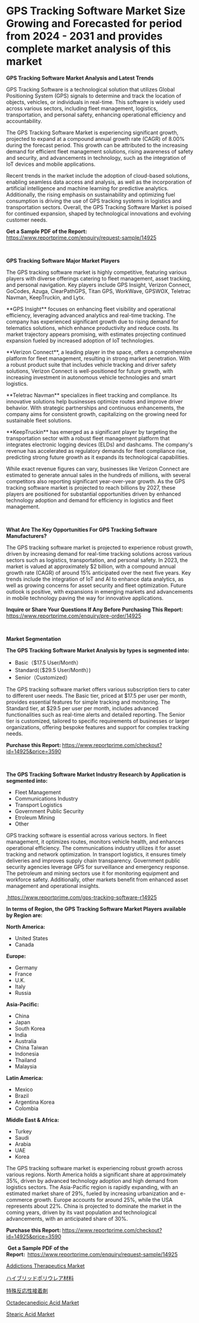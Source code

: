 <p><h1>GPS Tracking Software Market Size Growing and Forecasted for period from 2024 - 2031 and provides complete market analysis of this market</h1></p><p><strong>GPS Tracking Software Market Analysis and Latest Trends</strong></p>
<p><p>GPS Tracking Software is a technological solution that utilizes Global Positioning System (GPS) signals to determine and track the location of objects, vehicles, or individuals in real-time. This software is widely used across various sectors, including fleet management, logistics, transportation, and personal safety, enhancing operational efficiency and accountability.</p><p>The GPS Tracking Software Market is experiencing significant growth, projected to expand at a compound annual growth rate (CAGR) of 8.00% during the forecast period. This growth can be attributed to the increasing demand for efficient fleet management solutions, rising awareness of safety and security, and advancements in technology, such as the integration of IoT devices and mobile applications.</p><p>Recent trends in the market include the adoption of cloud-based solutions, enabling seamless data access and analysis, as well as the incorporation of artificial intelligence and machine learning for predictive analytics. Additionally, the rising emphasis on sustainability and optimizing fuel consumption is driving the use of GPS tracking systems in logistics and transportation sectors. Overall, the GPS Tracking Software Market is poised for continued expansion, shaped by technological innovations and evolving customer needs.</p></p>
<p><strong>Get a Sample PDF of the Report:&nbsp;</strong> <a href="https://www.reportprime.com/enquiry/request-sample/14925">https://www.reportprime.com/enquiry/request-sample/14925</a></p>
<p>&nbsp;</p>
<p><strong>GPS Tracking Software Major Market Players</strong></p>
<p><p>The GPS tracking software market is highly competitive, featuring various players with diverse offerings catering to fleet management, asset tracking, and personal navigation. Key players include GPS Insight, Verizon Connect, GoCodes, Azuga, ClearPathGPS, Titan GPS, WorkWave, GPSWOX, Teletrac Navman, KeepTruckin, and Lytx.</p><p>**GPS Insight** focuses on enhancing fleet visibility and operational efficiency, leveraging advanced analytics and real-time tracking. The company has experienced significant growth due to rising demand for telematics solutions, which enhance productivity and reduce costs. Its market trajectory appears promising, with estimates projecting continued expansion fueled by increased adoption of IoT technologies.</p><p>**Verizon Connect**, a leading player in the space, offers a comprehensive platform for fleet management, resulting in strong market penetration. With a robust product suite that includes vehicle tracking and driver safety solutions, Verizon Connect is well-positioned for future growth, with increasing investment in autonomous vehicle technologies and smart logistics.</p><p>**Teletrac Navman** specializes in fleet tracking and compliance. Its innovative solutions help businesses optimize routes and improve driver behavior. With strategic partnerships and continuous enhancements, the company aims for consistent growth, capitalizing on the growing need for sustainable fleet solutions.</p><p>**KeepTruckin** has emerged as a significant player by targeting the transportation sector with a robust fleet management platform that integrates electronic logging devices (ELDs) and dashcams. The company's revenue has accelerated as regulatory demands for fleet compliance rise, predicting strong future growth as it expands its technological capabilities.</p><p>While exact revenue figures can vary, businesses like Verizon Connect are estimated to generate annual sales in the hundreds of millions, with several competitors also reporting significant year-over-year growth. As the GPS tracking software market is projected to reach billions by 2027, these players are positioned for substantial opportunities driven by enhanced technology adoption and demand for efficiency in logistics and fleet management.</p></p>
<p>&nbsp;</p>
<p><strong>What Are The Key Opportunities For GPS Tracking Software Manufacturers?</strong></p>
<p><p>The GPS tracking software market is projected to experience robust growth, driven by increasing demand for real-time tracking solutions across various sectors such as logistics, transportation, and personal safety. In 2023, the market is valued at approximately $2 billion, with a compound annual growth rate (CAGR) of around 15% anticipated over the next five years. Key trends include the integration of IoT and AI to enhance data analytics, as well as growing concerns for asset security and fleet optimization. Future outlook is positive, with expansions in emerging markets and advancements in mobile technology paving the way for innovative applications.</p></p>
<p><strong>Inquire or Share Your Questions If Any Before Purchasing This Report:</strong> <a href="https://www.reportprime.com/enquiry/pre-order/14925">https://www.reportprime.com/enquiry/pre-order/14925</a></p>
<p>&nbsp;</p>
<p><strong>Market Segmentation</strong></p>
<p><strong>The GPS Tracking Software Market Analysis by types is segmented into:</strong></p>
<p><ul><li>Basic（$17.5 User/Month）</li><li>Standard(（$29.5 User/Month）)</li><li>Senior（Customized）</li></ul></p>
<p><p>The GPS tracking software market offers various subscription tiers to cater to different user needs. The Basic tier, priced at $17.5 per user per month, provides essential features for simple tracking and monitoring. The Standard tier, at $29.5 per user per month, includes advanced functionalities such as real-time alerts and detailed reporting. The Senior tier is customized, tailored to specific requirements of businesses or larger organizations, offering bespoke features and support for complex tracking needs.</p></p>
<p><strong>Purchase this Report:&nbsp;</strong><a href="https://www.reportprime.com/checkout?id=14925&price=3590">https://www.reportprime.com/checkout?id=14925&price=3590</a></p>
<p>&nbsp;</p>
<p><strong>The GPS Tracking Software Market Industry Research by Application is segmented into:</strong></p>
<p><ul><li>Fleet Management</li><li>Communications Industry</li><li>Transport Logistics</li><li>Government Public Security</li><li>Etroleum Mining</li><li>Other</li></ul></p>
<p><p>GPS tracking software is essential across various sectors. In fleet management, it optimizes routes, monitors vehicle health, and enhances operational efficiency. The communications industry utilizes it for asset tracking and network optimization. In transport logistics, it ensures timely deliveries and improves supply chain transparency. Government public security agencies leverage GPS for surveillance and emergency response. The petroleum and mining sectors use it for monitoring equipment and workforce safety. Additionally, other markets benefit from enhanced asset management and operational insights.</p></p>
<p><a href="https://www.reportprime.com/gps-tracking-software-r14925">&nbsp;https://www.reportprime.com/gps-tracking-software-r14925</a></p>
<p><strong>In terms of Region, the GPS Tracking Software Market Players available by Region are:</strong></p>
<p>
    <p> <strong> North America: </strong>
        <ul>
            <li>United States</li>
            <li>Canada</li>
        </ul>
        </p> 
    <p> <strong> Europe: </strong>
        <ul>
            <li>Germany</li>
            <li>France</li>
            <li>U.K.</li>
            <li>Italy</li>
            <li>Russia</li>
        </ul>
        </p> 
    <p> <strong> Asia-Pacific: </strong>
        <ul>
            <li>China</li>
            <li>Japan</li>
            <li>South Korea</li>
            <li>India</li>
            <li>Australia</li>
            <li>China Taiwan</li>
            <li>Indonesia</li>
            <li>Thailand</li>
            <li>Malaysia</li>
        </ul>
        </p> 
    <p> <strong> Latin America: </strong>
        <ul>
            <li>Mexico</li>
            <li>Brazil</li>
            <li>Argentina Korea</li>
            <li>Colombia</li>
        </ul>
        </p> 
    <p> <strong> Middle East & Africa: </strong>
        <ul>
            <li>Turkey</li>
            <li>Saudi</li>
            <li>Arabia</li>
            <li>UAE</li>
            <li>Korea</li>
        </ul>
    </p>
    </p>
<p><p>The GPS tracking software market is experiencing robust growth across various regions. North America holds a significant share at approximately 35%, driven by advanced technology adoption and high demand from logistics sectors. The Asia-Pacific region is rapidly expanding, with an estimated market share of 29%, fueled by increasing urbanization and e-commerce growth. Europe accounts for around 25%, while the USA represents about 22%. China is projected to dominate the market in the coming years, driven by its vast population and technological advancements, with an anticipated share of 30%.</p></p>
<p><strong>Purchase this Report: </strong><a href="https://www.reportprime.com/checkout?id=14925&price=3590">https://www.reportprime.com/checkout?id=14925&price=3590</a></p>
<p>&nbsp;<strong>Get a Sample PDF of the Report:&nbsp;&nbsp;</strong><a href="https://www.reportprime.com/enquiry/request-sample/14925">https://www.reportprime.com/enquiry/request-sample/14925</a></p>
<p><strong></strong></p>
<p><p><a href="https://www.linkedin.com/pulse/addictions-therapeutics-industry-sector-new-technologies-market-rxnnf?trackingId=ci9aj1s7T8m%2BYuxfgWgoSg%3D%3D">Addictions Therapeutics Market</a></p><p><a href="https://medium.com/@alenaieme/hybrid-polyurea-materials-market-%E3%81%AF-%E3%82%B3%E3%82%B9%E3%83%88%E7%AE%A1%E7%90%86%E3%81%A8%E5%8A%B9%E7%8E%87%E5%90%91%E4%B8%8A%E3%82%92%E5%84%AA%E5%85%88%E3%81%97%E3%81%BE%E3%81%99-%E3%81%95%E3%82%89%E3%81%AB-%E5%A0%B1%E5%91%8A%E6%9B%B8%E3%81%AF%E5%B8%82%E5%A0%B4%E3%81%AE%E9%9C%80%E8%A6%81%E9%9D%A2%E3%81%A8%E4%BE%9B%E7%B5%A6%E9%9D%A2%E3%81%AE%E4%B8%A1%E6%96%B9%E3%82%92%E3%82%AB%E3%83%90%E3%83%BC%E3%81%97%E3%81%A6%E3%81%84%E3%81%BE%E3%81%99-hybrid-783f65839751">ハイブリッドポリウレア材料</a></p><p><a href="https://medium.com/@alenaieme/reactive-specialty-adhesives-market-%E3%81%AF-%E3%82%B3%E3%82%B9%E3%83%88%E7%AE%A1%E7%90%86%E3%81%A8%E5%8A%B9%E7%8E%87%E5%90%91%E4%B8%8A%E3%82%92%E5%84%AA%E5%85%88%E3%81%97%E3%81%BE%E3%81%99-%E3%81%95%E3%82%89%E3%81%AB-%E5%A0%B1%E5%91%8A%E6%9B%B8%E3%81%AF%E5%B8%82%E5%A0%B4%E3%81%AE%E9%9C%80%E8%A6%81%E9%9D%A2%E3%81%A8%E4%BE%9B%E7%B5%A6%E9%9D%A2%E3%81%AE%E4%B8%A1%E6%96%B9%E3%82%92%E3%82%AB%E3%83%90%E3%83%BC%E3%81%97%E3%81%A6%E3%81%84%E3%81%BE%E3%81%99-reactive-de235d688147">特殊反応性接着剤</a></p><p><a href="https://medium.com/@raperang95/this-report-on-octadecanedioic-acid-market-is-a-comprehensive-analysis-of-market-shares-35155b05f855">Octadecanedioic Acid Market</a></p><p><a href="https://medium.com/@raperang95/the-market-study-covers-the-stearic-acid-market-across-various-segments-7ba6f5c48d6e?postPublishedType=initial">Stearic Acid Market</a></p></p>